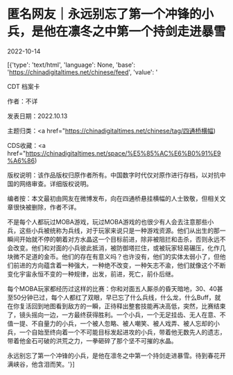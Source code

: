 # 匿名网友｜永远别忘了第一个冲锋的小兵，是他在凛冬之中第一个持剑走进暴雪

2022-10-14

[{'type': 'text/html', 'language': None, 'base': 'https://chinadigitaltimes.net/chinese/feed', 'value': '













CDT 档案卡

作者：不详

发表日期：2022.10.13

主题归类：<a href="https://chinadigitaltimes.net/chinese/tag/四通桥横幅)

CDS收藏：<a href="https://chinadigitaltimes.net/space/%E5%85%AC%E6%B0%91%E9%A6%86)

版权说明：该作品版权归原作者所有。中国数字时代仅对原作进行存档，以对抗中国的网络审查。详细版权说明。





编者按：本文最初由网友在微博发布，向在四通桥悬挂横幅的人士致敬，但相关文章很快被删除，作者不详。

不是每个人都玩过MOBA游戏，玩过MOBA游戏的也很少有人会去注意那些小兵，这些小兵被统称为兵线，对于玩家来说只是一种游戏资源。他们从出生的那一瞬间开始就不停的朝着对方水晶这一个目标前进，除非被阻拦和击杀，否则永远不会改变。他们和对面的小兵彼此抵消，被防御塔拦住，或被玩家轻易碾压，化作几块微不足道的金币。他们的存在有意义吗？也许没有，他们的实体太弱小了，但他们前进的方向蕴含着一种强大，一种绝不改变，一种矢志不渝，他们就像这个不断变化宇宙永恒不变的一种规律，出发，前进，死亡，前仆后继。

每个MOBA玩家都经历过这样的比赛：你和对面五人厮杀的昏天暗地，30、40甚至50分钟已过，每个人都红了双眼，早已忘了什么兵线，什么龙，什么Buff，就在你复活回到地图看到敌方的一瞬，正待释出整套技能再决高低，突然，比赛结束了，镜头摇向一边，一方最终获得胜利。一个小兵，一个无足挂齿、无人在意、不值一提、不自量力的小兵，一个被人忽略、被人嘲笑、被人戏弄、被人忘却的小兵，一个自始至终向着一个不可能目标发起进攻的小兵，带着他无数先人的遗志，带着他金石可破的洪荒之力，一拳砸碎了那个坚不可摧的水晶。

永远别忘了第一个冲锋的小兵，是他在凛冬之中第一个持剑走进暴雪。待到春花开满峡谷，他含泪而笑。'}]